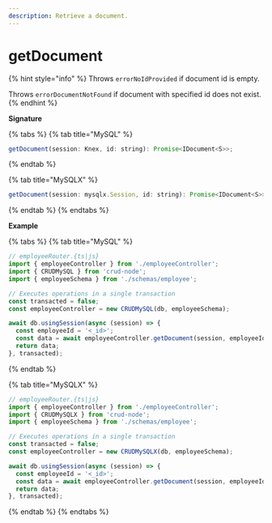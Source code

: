 ```yaml
---
description: Retrieve a document.
---
```


# getDocument

{% hint style="info" %}
Throws `errorNoIdProvided` if document id is empty.

Throws `errorDocumentNotFound` if document with specified id does not exist.
{% endhint %}

**Signature**

{% tabs %}
{% tab title="MySQL" %}
```javascript
getDocument(session: Knex, id: string): Promise<IDocument<S>>;
```
{% endtab %}

{% tab title="MySQLX" %}
```javascript
getDocument(session: mysqlx.Session, id: string): Promise<IDocument<S>>;
```
{% endtab %}
{% endtabs %}

**Example**

{% tabs %}
{% tab title="MySQL" %}
```javascript
// employeeRouter.{ts|js}
import { employeeController } from './employeeController';
import { CRUDMySQL } from 'crud-node';
import { employeeSchema } from './schemas/employee';

// Executes operations in a single transaction
const transacted = false;
const employeeController = new CRUDMySQL(db, employeeSchema);

await db.usingSession(async (session) => {
  const employeeId = '<_id>';
  const data = await employeeController.getDocument(session, employeeId);
  return data;
}, transacted);
```
{% endtab %}

{% tab title="MySQLX" %}
```javascript
// employeeRouter.{ts|js}
import { employeeController } from './employeeController';
import { CRUDMySQLX } from 'crud-node';
import { employeeSchema } from './schemas/employee';

// Executes operations in a single transaction
const transacted = false;
const employeeController = new CRUDMySQLX(db, employeeSchema);

await db.usingSession(async (session) => {
  const employeeId = '<_id>';
  const data = await employeeController.getDocument(session, employeeId);
  return data;
}, transacted);
```
{% endtab %}
{% endtabs %}
